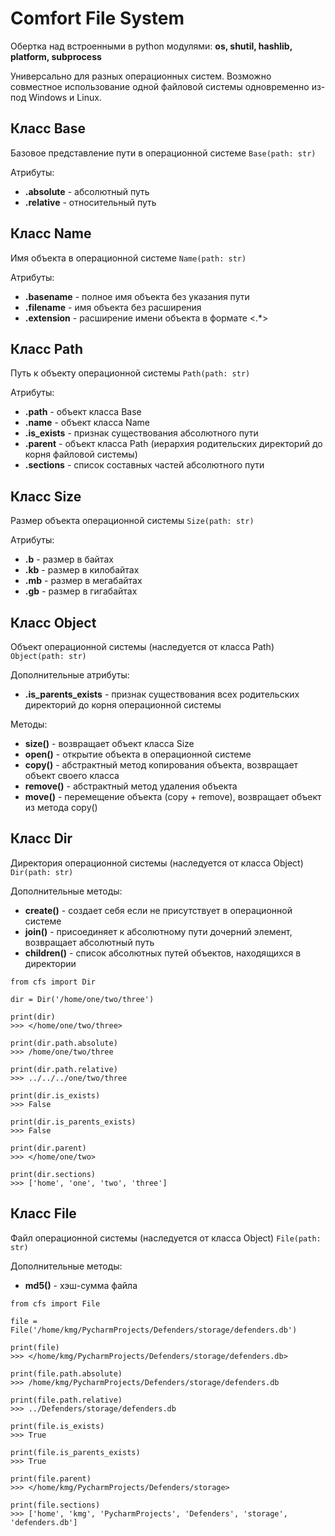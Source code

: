 # Comfort File System
Обертка над встроенными в python модулями: **os, shutil, hashlib, platform, subprocess**

Универсально для разных операционных систем. Возможно совместное использование одной файловой системы одновременно из-под Windows и Linux. 


## **Класс Base**
Базовое представление пути в операционной системе `Base(path: str)`

Атрибуты:
* **.absolute** - абсолютный путь
* **.relative** - относительный путь


## **Класс Name**
Имя объекта в операционной системе `Name(path: str)`

Атрибуты:
* **.basename** - полное имя объекта без указания пути
* **.filename** - имя объекта без расширения
* **.extension** - расширение имени объекта в формате <.*>


## **Класс Path**
Путь к объекту операционной системы `Path(path: str)`

Атрибуты:
*  **.path** - объект класса Base
*  **.name** - объект класса Name
*  **.is_exists** - признак существования абсолютного пути
*  **.parent** - объект класса Path (иерархия родительских директорий до корня файловой системы) 
*  **.sections** - список составных частей абсолютного пути

## **Класс Size**
Размер объекта операционной системы `Size(path: str)`

Атрибуты:
*  **.b** - размер в байтах
*  **.kb** - размер в килобайтах
*  **.mb** - размер в мегабайтах
*  **.gb** - размер в гигабайтах


## **Класс Object**
Объект операционной системы (наследуется от класса Path) `Object(path: str)`

Дополнительные атрибуты:
* **.is_parents_exists** - признак существования всех родительских директорий до корня операционной системы

Методы:
* **size()** - возвращает объект класса Size
* **open()** - открытие объекта в операционной системе
* **copy()** - абстрактный метод копирования объекта, возвращает объект своего класса
* **remove()** - абстрактный метод удаления объекта
* **move()** - перемещение объекта (copy + remove), возвращает объект из метода copy()


## **Класс Dir**
Директория операционной системы (наследуется от класса Object) `Dir(path: str)`

Дополнительные методы:
* **create()** - создает себя если не присутствует в операционной системе
* **join()** - присоединяет к абсолютному пути дочерний элемент, возвращает абсолютный путь
* **children()** - список абсолютных путей объектов, находящихся в директории

```
from cfs import Dir

dir = Dir('/home/one/two/three')

print(dir)
>>> </home/one/two/three>

print(dir.path.absolute)
>>> /home/one/two/three

print(dir.path.relative)
>>> ../../../one/two/three

print(dir.is_exists)
>>> False

print(dir.is_parents_exists)
>>> False

print(dir.parent)
>>> </home/one/two>

print(dir.sections)
>>> ['home', 'one', 'two', 'three']
```

## **Класс File**
Файл операционной системы (наследуется от класса Object) `File(path: str)`

Дополнительные методы:
* **md5()** - хэш-сумма файла

```
from cfs import File

file = File('/home/kmg/PycharmProjects/Defenders/storage/defenders.db')

print(file)
>>> </home/kmg/PycharmProjects/Defenders/storage/defenders.db>

print(file.path.absolute)
>>> /home/kmg/PycharmProjects/Defenders/storage/defenders.db

print(file.path.relative)
>>> ../Defenders/storage/defenders.db

print(file.is_exists)
>>> True

print(file.is_parents_exists)
>>> True

print(file.parent)
>>> </home/kmg/PycharmProjects/Defenders/storage>

print(file.sections)
>>> ['home', 'kmg', 'PycharmProjects', 'Defenders', 'storage', 'defenders.db']
```
